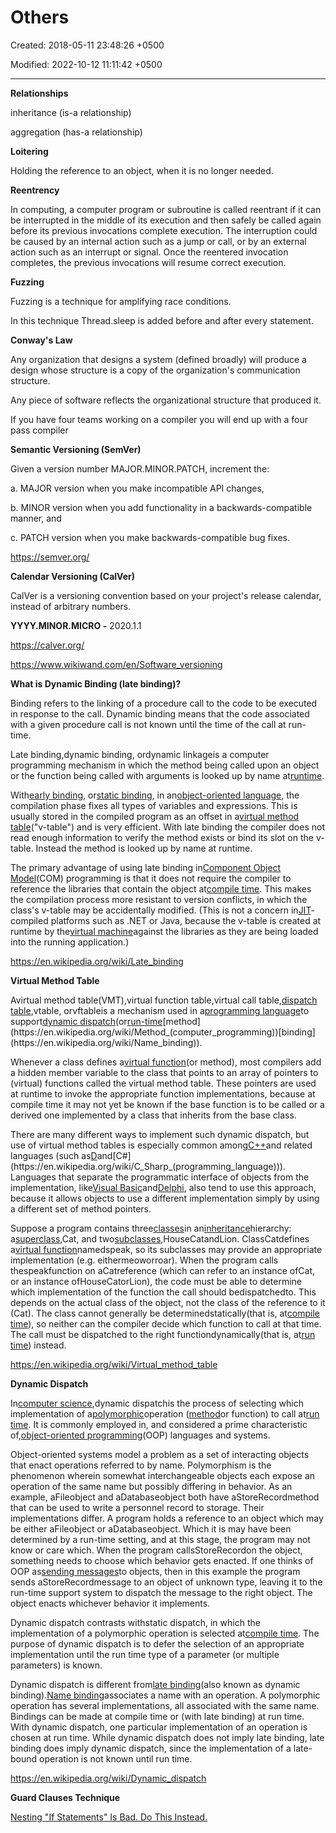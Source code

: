 # Others

Created: 2018-05-11 23:48:26 +0500

Modified: 2022-10-12 11:11:42 +0500

---

**Relationships**

inheritance (is-a relationship)

aggregation (has-a relationship)



**Loitering**

Holding the reference to an object, when it is no longer needed.



**Reentrency**

In computing, a computer program or subroutine is called reentrant if it can be interrupted in the middle of its execution and then safely be called again before its previous invocations complete execution. The interruption could be caused by an internal action such as a jump or call, or by an external action such as an interrupt or signal. Once the reentered invocation completes, the previous invocations will resume correct execution.



**Fuzzing**

Fuzzing is a technique for amplifying race conditions.

In this technique Thread.sleep is added before and after every statement.



**Conway's Law**

Any organization that designs a system (defined broadly) will produce a design whose structure is a copy of the organization's communication structure.

Any piece of software reflects the organizational structure that produced it.

If you have four teams working on a compiler you will end up with a four pass compiler



**Semantic Versioning (SemVer)**

Given a version number MAJOR.MINOR.PATCH, increment the:

a.  MAJOR version when you make incompatible API changes,

b.  MINOR version when you add functionality in a backwards-compatible manner, and

c.  PATCH version when you make backwards-compatible bug fixes.

<https://semver.org/>



**Calendar Versioning (CalVer)**

CalVer is a versioning convention based on your project's release calendar, instead of arbitrary numbers.

**YYYY.MINOR.MICRO -** 2020.1.1

<https://calver.org/>



<https://www.wikiwand.com/en/Software_versioning>



**What is Dynamic Binding (late binding)?**

Binding refers to the linking of a procedure call to the code to be executed in response to the call. Dynamic binding means that the code associated with a given procedure call is not known until the time of the call at run-time.



Late binding,dynamic binding, ordynamic linkageis a computer programming mechanism in which the method being called upon an object or the function being called with arguments is looked up by name at[runtime](https://en.wikipedia.org/wiki/Run_time_(program_lifecycle_phase)).



With[early binding](https://en.wikipedia.org/wiki/Early_binding), or[static binding](https://en.wikipedia.org/wiki/Static_binding), in an[object-oriented language](https://en.wikipedia.org/wiki/Object-oriented_programming), the compilation phase fixes all types of variables and expressions. This is usually stored in the compiled program as an offset in a[virtual method table](https://en.wikipedia.org/wiki/Virtual_method_table)("v-table") and is very efficient. With late binding the compiler does not read enough information to verify the method exists or bind its slot on the v-table. Instead the method is looked up by name at runtime.



The primary advantage of using late binding in[Component Object Model](https://en.wikipedia.org/wiki/Component_Object_Model)(COM) programming is that it does not require the compiler to reference the libraries that contain the object at[compile time](https://en.wikipedia.org/wiki/Compile_time). This makes the compilation process more resistant to version conflicts, in which the class's v-table may be accidentally modified. (This is not a concern in[JIT](https://en.wikipedia.org/wiki/Just-in-time_compilation)-compiled platforms such as .NET or Java, because the v-table is created at runtime by the[virtual machine](https://en.wikipedia.org/wiki/Virtual_machine)against the libraries as they are being loaded into the running application.)



<https://en.wikipedia.org/wiki/Late_binding>



**Virtual Method Table**

Avirtual method table(VMT),virtual function table,virtual call table,[dispatch table](https://en.wikipedia.org/wiki/Dispatch_table),vtable, orvftableis a mechanism used in a[programming language](https://en.wikipedia.org/wiki/Programming_language)to support[dynamic dispatch](https://en.wikipedia.org/wiki/Dynamic_dispatch)(or[run-time](https://en.wikipedia.org/wiki/Run_time_(program_lifecycle_phase))[method](https://en.wikipedia.org/wiki/Method_(computer_programming))[binding](https://en.wikipedia.org/wiki/Name_binding)).



Whenever a class defines a[virtual function](https://en.wikipedia.org/wiki/Virtual_function)(or method), most compilers add a hidden member variable to the class that points to an array of pointers to (virtual) functions called the virtual method table. These pointers are used at runtime to invoke the appropriate function implementations, because at compile time it may not yet be known if the base function is to be called or a derived one implemented by a class that inherits from the base class.



There are many different ways to implement such dynamic dispatch, but use of virtual method tables is especially common among[C++](https://en.wikipedia.org/wiki/C%2B%2B)and related languages (such as[D](https://en.wikipedia.org/wiki/D_(programming_language))and[C#](https://en.wikipedia.org/wiki/C_Sharp_(programming_language))). Languages that separate the programmatic interface of objects from the implementation, like[Visual Basic](https://en.wikipedia.org/wiki/Visual_Basic)and[Delphi](https://en.wikipedia.org/wiki/Object_Pascal), also tend to use this approach, because it allows objects to use a different implementation simply by using a different set of method pointers.



Suppose a program contains three[classes](https://en.wikipedia.org/wiki/Class_(computer_programming))in an[inheritance](https://en.wikipedia.org/wiki/Inheritance_(object-oriented_programming))hierarchy: a[superclass](https://en.wikipedia.org/wiki/Superclass_(computer_science)),Cat, and two[subclasses](https://en.wikipedia.org/wiki/Subclass_(computer_science)),HouseCatandLion. ClassCatdefines a[virtual function](https://en.wikipedia.org/wiki/Virtual_function)namedspeak, so its subclasses may provide an appropriate implementation (e.g. eithermeoworroar). When the program calls thespeakfunction on aCatreference (which can refer to an instance ofCat, or an instance ofHouseCatorLion), the code must be able to determine which implementation of the function the call should bedispatchedto. This depends on the actual class of the object, not the class of the reference to it (Cat). The class cannot generally be determinedstatically(that is, at[compile time](https://en.wikipedia.org/wiki/Compile_time)), so neither can the compiler decide which function to call at that time. The call must be dispatched to the right functiondynamically(that is, at[run time](https://en.wikipedia.org/wiki/Run_time_(program_lifecycle_phase))) instead.



<https://en.wikipedia.org/wiki/Virtual_method_table>



**Dynamic Dispatch**

In[computer science](https://en.wikipedia.org/wiki/Computer_science),dynamic dispatchis the process of selecting which implementation of a[polymorphic](https://en.wikipedia.org/wiki/Polymorphism_(computer_science))operation ([method](https://en.wikipedia.org/wiki/Method_(computer_programming))or function) to call at[run time](https://en.wikipedia.org/wiki/Run_time_(program_lifecycle_phase)). It is commonly employed in, and considered a prime characteristic of,[object-oriented programming](https://en.wikipedia.org/wiki/Object-oriented_programming)(OOP) languages and systems.



Object-oriented systems model a problem as a set of interacting objects that enact operations referred to by name. Polymorphism is the phenomenon wherein somewhat interchangeable objects each expose an operation of the same name but possibly differing in behavior. As an example, aFileobject and aDatabaseobject both have aStoreRecordmethod that can be used to write a personnel record to storage. Their implementations differ. A program holds a reference to an object which may be either aFileobject or aDatabaseobject. Which it is may have been determined by a run-time setting, and at this stage, the program may not know or care which. When the program callsStoreRecordon the object, something needs to choose which behavior gets enacted. If one thinks of OOP as[sending messages](https://en.wikipedia.org/wiki/Message_passing)to objects, then in this example the program sends aStoreRecordmessage to an object of unknown type, leaving it to the run-time support system to dispatch the message to the right object. The object enacts whichever behavior it implements.



Dynamic dispatch contrasts withstatic dispatch, in which the implementation of a polymorphic operation is selected at[compile time](https://en.wikipedia.org/wiki/Compile_time). The purpose of dynamic dispatch is to defer the selection of an appropriate implementation until the run time type of a parameter (or multiple parameters) is known.



Dynamic dispatch is different from[late binding](https://en.wikipedia.org/wiki/Late_binding)(also known as dynamic binding).[Name binding](https://en.wikipedia.org/wiki/Name_binding)associates a name with an operation. A polymorphic operation has several implementations, all associated with the same name. Bindings can be made at compile time or (with late binding) at run time. With dynamic dispatch, one particular implementation of an operation is chosen at run time. While dynamic dispatch does not imply late binding, late binding does imply dynamic dispatch, since the implementation of a late-bound operation is not known until run time.



<https://en.wikipedia.org/wiki/Dynamic_dispatch>



**Guard Clauses Technique**

[Nesting "If Statements" Is Bad. Do This Instead.](https://www.youtube.com/shorts/Zmx0Ou5TNJs)
